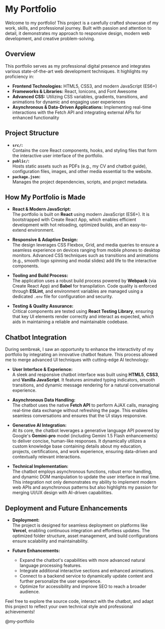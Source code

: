 # My Portfolio

Welcome to my portfolio! This project is a carefully crafted showcase of my work, skills, and professional journey. Built with passion and attention to detail, it demonstrates my approach to responsive design, modern web development, and creative problem-solving.

## Overview

This portfolio serves as my professional digital presence and integrates various state-of-the-art web development techniques. It highlights my proficiency in:

- **Frontend Technologies:** HTML5, CSS3, and modern JavaScript (ES6+)
- **Frameworks & Libraries:** React, Ionicons, and Font Awesome
- **Advanced CSS:** Utilizing CSS variables, gradients, transitions, and animations for dynamic and engaging user experiences
- **Asynchronous & Data-Driven Applications:** Implementing real-time interactions with the Fetch API and integrating external APIs for enhanced functionality

## Project Structure

- **`src/`:**  
  Contains the core React components, hooks, and styling files that form the interactive user interface of the portfolio.
- **`public/`:**  
  Hosts static assets such as PDFs (e.g., my CV and chatbot guide), configuration files, images, and other media essential to the website.
- **`package.json`:**  
  Manages the project dependencies, scripts, and project metadata.

## How My Portfolio is Made

- **React & Modern JavaScript:**  
  The portfolio is built on **React** using modern JavaScript (ES6+). It is bootstrapped with Create React App, which enables efficient development with hot reloading, optimized builds, and an easy-to-extend environment.

- **Responsive & Adaptive Design:**  
  The design leverages CSS Flexbox, Grid, and media queries to ensure a seamless experience on devices ranging from mobile phones to desktop monitors. Advanced CSS techniques such as transitions and animations (e.g., smooth logo spinning and modal slides) add life to the interactive components.

- **Tooling and Build Process:**  
  The application uses a robust build process powered by **Webpack** (via Create React App) and **Babel** for transpilation. Code quality is enforced through **ESLint**, and environment variables are managed using a dedicated `.env` file for configuration and security.

- **Testing & Quality Assurance:**  
  Critical components are tested using **React Testing Library**, ensuring that key UI elements render correctly and interact as expected, which aids in maintaining a reliable and maintainable codebase.

## Chatbot Integration

During sembreak, I saw an opportunity to enhance the interactivity of my portfolio by integrating an innovative chatbot feature. This process allowed me to merge advanced UI techniques with cutting-edge AI technology:

- **User Interface & Experience:**  
  A sleek and responsive chatbot interface was built using **HTML5**, **CSS3**, and **Vanilla JavaScript**. It features animated typing indicators, smooth transitions, and dynamic message rendering for a natural conversational experience.

- **Asynchronous Data Handling:**  
  The chatbot uses the native **Fetch API** to perform AJAX calls, managing real-time data exchange without refreshing the page. This enables seamless conversations and ensures that the UI stays responsive.

- **Generative AI Integration:**  
  At its core, the chatbot leverages a generative language API powered by Google's **Gemini-pro** model (including Gemini 1.5 Flash enhancements) to deliver concise, human-like responses. It dynamically utilizes a custom knowledge base containing details about my education, projects, certifications, and work experience, ensuring data-driven and contextually relevant interactions.

- **Technical Implementation:**  
  The chatbot employs asynchronous functions, robust error handling, and dynamic DOM manipulation to update the user interface in real time. This integration not only demonstrates my ability to implement modern web APIs and asynchronous patterns but also highlights my passion for merging UI/UX design with AI-driven capabilities.

## Deployment and Future Enhancements

- **Deployment:**  
  The project is designed for seamless deployment on platforms like **Vercel**, enabling continuous integration and effortless updates. The optimized folder structure, asset management, and build configurations ensure scalability and maintainability.

- **Future Enhancements:**
  - Expand the chatbot's capabilities with more advanced natural language processing features.
  - Integrate additional interactive sections and enhanced animations.
  - Connect to a backend service to dynamically update content and further personalize the user experience.
  - Optimize for accessibility and improve SEO to reach a broader audience.

Feel free to explore the source code, interact with the chatbot, and adapt this project to reflect your own technical style and professional achievements!

@my-portfolio
